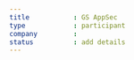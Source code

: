 ```yaml
---
title           : GS AppSec
type            : participant
company         :
status          : add details
---
```


<!-- put more details about participant here -->
